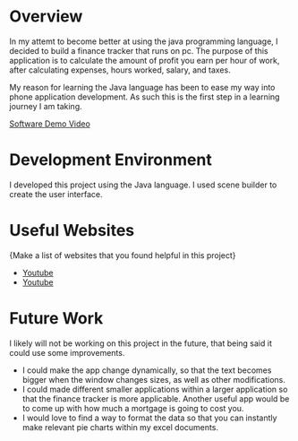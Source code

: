 # Overview

In my attemt to become better at using the java programming language, I decided to build a finance tracker that runs on pc. 
The purpose of this application is to calculate the amount of profit you earn per hour of work, after calculating expenses, hours worked, salary, and taxes. 

My reason for learning the Java language has been to ease my way into phone application development. As such this is the first step in a learning journey I am taking.

[Software Demo Video](http://youtube.link.goes.here)

# Development Environment

I developed this project using the Java language. I used scene builder to create the user interface.

# Useful Websites

{Make a list of websites that you found helpful in this project}

- [Youtube](https://www.youtube.com/watch?v=AubJaosfI-0&ab_channel=BoostMyTool)
- [Youtube](https://www.youtube.com/watch?v=hwCbXOM4_Qc&ab_channel=BroCode)

# Future Work

I likely will not be working on this project in the future, that being said it could use some improvements.

- I could make the app change dynamically, so that the text becomes bigger when the window changes sizes, as well as other modifications.
- I could made different smaller applications within a larger application so that the finance tracker is more applicable. Another useful app would be to come up with how much a mortgage is going to cost you.
- I would love to find a way to format the data so that you can instantly make relevant pie charts within my excel documents.